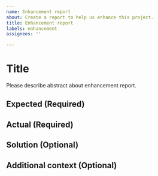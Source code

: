 ```yaml
---
name: Enhancement report
about: Create a report to help us enhance this project.
title: Enhancement report
labels: enhancement
assignees: ''

---
```


# Title

Please describe abstract about enhancement report.

## Expected (Required)

## Actual (Required)

## Solution (Optional)

## Additional context (Optional)
